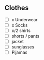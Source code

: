 ## Clothes

- [ ] x Underwear
- [ ] x Socks
- [ ] x/2 shirts
- [ ] shorts / pants
- [ ] jacket
- [ ] sunglasses
- [ ] Pijamas